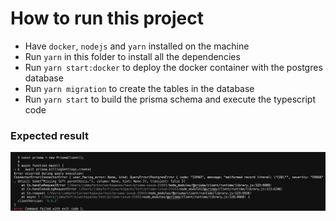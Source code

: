 # How to run this project

- Have `docker`, `nodejs` and `yarn` installed on the machine
- Run `yarn` in this folder to install all the dependencies
- Run `yarn start:docker` to deploy the docker container with the postgres database
- Run `yarn migration` to create the tables in the database
- Run `yarn start` to build the prisma schema and execute the typescript code

### Expected result

![Expected result](2023-10-31_09-56-48.png)
